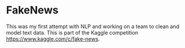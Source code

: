 # FakeNews

This was my first attempt with NLP and working on a team to clean and model text data. This is part of the Kaggle competition https://www.kaggle.com/c/fake-news.
